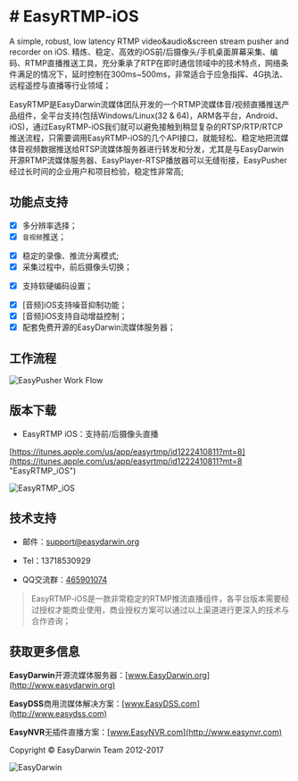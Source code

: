 # # EasyRTMP-iOS

A simple, robust, low latency RTMP video&audio&screen stream pusher and recorder on iOS. 精炼、稳定、高效的iOS前/后摄像头/手机桌面屏幕采集、编码、RTMP直播推送工具，充分秉承了RTP在即时通信领域中的技术特点，网络条件满足的情况下，延时控制在300ms~500ms，非常适合于应急指挥、4G执法、远程遥控与直播等行业领域；
 
EasyRTMP是EasyDarwin流媒体团队开发的一个RTMP流媒体音/视频直播推送产品组件，全平台支持(包括Windows/Linux(32 & 64)，ARM各平台，Android、iOS)，通过EasyRTMP-iOS我们就可以避免接触到稍显复杂的RTSP/RTP/RTCP推送流程，只需要调用EasyRTMP-iOS的几个API接口，就能轻松、稳定地把流媒体音视频数据推送给RTSP流媒体服务器进行转发和分发，尤其是与EasyDarwin开源RTMP流媒体服务器、EasyPlayer-RTSP播放器可以无缝衔接，EasyPusher经过长时间的企业用户和项目检验，稳定性非常高;

## 功能点支持 ##

- [x] 多分辨率选择；
- [x] `音视频`推送<!--、`纯音频`推送、`纯视频`推送-->；
<!--- [x] 支持`边采集、边录像`；-->
- [x] 稳定的录像、推流分离模式;<!--**支持推流过程中随时开启录像，录像过程中，随时推流；**-->
- [x] 采集过程中，前后摄像头切换；
<!--- [x] android完美支持`文字水印、实时时间水印`；-->
<!--- [x] 支持`推送端实时静音/取消静音`；-->
- [x] 支持软硬编码设置；
<!--- [x] android支持后台service推送摄像头或屏幕(推送屏幕需要5.0+版本)；-->
<!--- [x] 支持gop间隔、帧率、bierate、android编码profile和编码速度设置；-->
- [x] [音频]iOS支持噪音抑制功能；
- [x] [音频]iOS支持自动增益控制；
- [x] 配套免费开源的EasyDarwin流媒体服务器；

## 工作流程 ##

![EasyPusher Work Flow](http://www.easydarwin.org/github/images/easypusher/easypusher_android_workfolw.png)

## 版本下载 ##

- EasyRTMP iOS：支持前/后摄像头直播

[https://itunes.apple.com/us/app/easyrtmp/id1222410811?mt=8](https://itunes.apple.com/us/app/easyrtmp/id1222410811?mt=8 "EasyRTMP_iOS")

![EasyRTMP_iOS](http://www.easydarwin.org/github/images/easyrtmpios20170409.png)


## 技术支持 ##

- 邮件：[support@easydarwin.org](mailto:support@easydarwin.org) 

- Tel：13718530929

- QQ交流群：[465901074](http://jq.qq.com/?_wv=1027&k=2G045mo "EasyPusher & EasyRTSPClient")

> EasyRTMP-iOS是一款非常稳定的RTMP推流直播组件，各平台版本需要经过授权才能商业使用，商业授权方案可以通过以上渠道进行更深入的技术与合作咨询；


## 获取更多信息 ##

**EasyDarwin**开源流媒体服务器：[www.EasyDarwin.org](http://www.easydarwin.org)

**EasyDSS**商用流媒体解决方案：[www.EasyDSS.com](http://www.easydss.com)

**EasyNVR**无插件直播方案：[www.EasyNVR.com](http://www.easynvr.com)

Copyright &copy; EasyDarwin Team 2012-2017

![EasyDarwin](http://www.easydarwin.org/skin/easydarwin/images/wx_qrcode.jpg)
